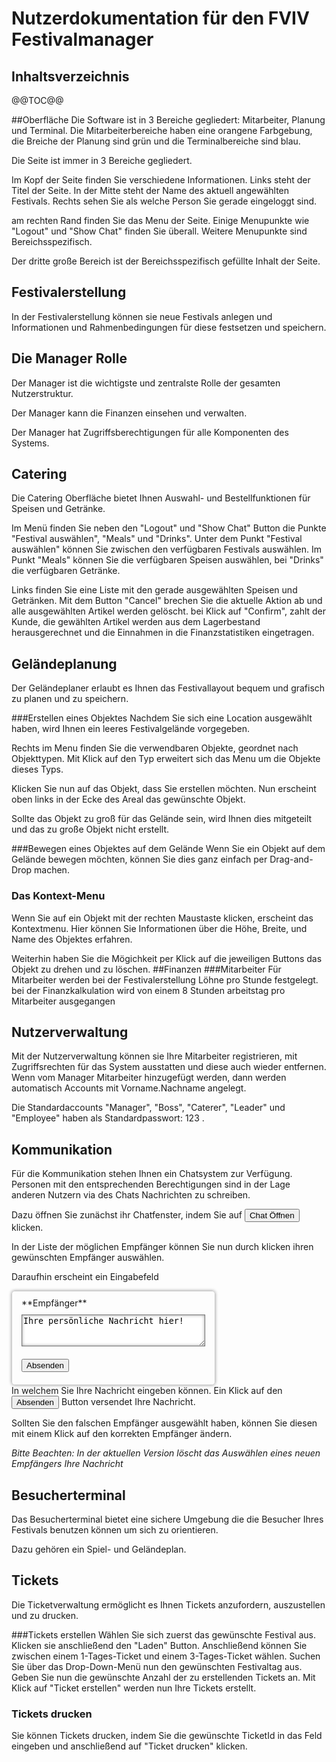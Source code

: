 # Nutzerdokumentation für den FVIV Festivalmanager

## Inhaltsverzeichnis

@@TOC@@

##Oberfläche
Die Software ist in 3 Bereiche gegliedert: Mitarbeiter, Planung und Terminal. Die Mitarbeiterbereiche haben eine orangene Farbgebung, die Breiche der Planung sind grün und die Terminalbereiche sind blau. 

Die Seite ist immer in 3 Bereiche gegliedert. 

Im Kopf der Seite finden Sie verschiedene Informationen. Links steht der Titel der Seite. In der Mitte steht der Name des aktuell angewählten Festivals. Rechts sehen Sie als welche Person Sie gerade eingeloggt sind. 

am rechten Rand finden Sie das Menu der Seite. Einige Menupunkte wie "Logout" und "Show Chat" finden Sie überall. Weitere Menupunkte sind Bereichsspezifisch. 

Der dritte große Bereich ist der Bereichsspezifisch gefüllte Inhalt der Seite. 

## Festivalerstellung
In der Festivalerstellung können sie neue Festivals anlegen und Informationen und Rahmenbedingungen für diese festsetzen und speichern.
## Die Manager Rolle
Der Manager ist die wichtigste und zentralste Rolle der gesamten Nutzerstruktur.

Der Manager kann die Finanzen einsehen und verwalten.

Der Manager hat Zugriffsberechtigungen für alle Komponenten des Systems.
## Catering
Die Catering Oberfläche bietet Ihnen Auswahl- und Bestellfunktionen für Speisen und Getränke.

Im Menü finden Sie neben den "Logout" und "Show Chat" Button die Punkte "Festival auswählen", "Meals" und "Drinks".
Unter dem Punkt "Festival auswählen" können Sie zwischen den verfügbaren Festivals auswählen. Im Punkt "Meals" können Sie die verfügbaren Speisen auswählen, bei "Drinks" die verfügbaren Getränke.

Links finden Sie eine Liste mit den gerade ausgewählten Speisen und Getränken. Mit dem Button "Cancel" brechen Sie die aktuelle Aktion ab und alle ausgewählten Artikel werden gelöscht. bei Klick auf "Confirm", zahlt der Kunde, die gewählten Artikel werden aus dem Lagerbestand herausgerechnet und die Einnahmen in die Finanzstatistiken eingetragen. 
  
## Geländeplanung
Der Geländeplaner erlaubt es Ihnen das Festivallayout bequem und grafisch zu planen und zu speichern.

###Erstellen eines Objektes
Nachdem Sie sich eine Location ausgewählt haben, wird Ihnen ein leeres Festivalgelände vorgegeben. 

Rechts im Menu finden Sie die verwendbaren Objekte, geordnet nach Objekttypen. Mit Klick auf den Typ erweitert sich das Menu um die Objekte dieses Typs.

Klicken Sie nun auf das Objekt, dass Sie erstellen möchten. Nun erscheint oben links in der Ecke des Areal das gewünschte Objekt. 

Sollte das Objekt zu groß für das Gelände sein, wird Ihnen dies mitgeteilt und das zu große Objekt nicht erstellt. 

###Bewegen eines Objektes auf dem Gelände
Wenn Sie ein Objekt auf dem Gelände bewegen möchten, können Sie dies ganz einfach per Drag-and-Drop machen. 

### Das Kontext-Menu
Wenn Sie auf ein Objekt mit der rechten Maustaste klicken, erscheint das Kontextmenu. Hier können Sie Informationen über die Höhe, Breite, und Name des Objektes erfahren. 

Weiterhin haben Sie die Mögichkeit per Klick auf die jeweiligen Buttons das Objekt zu drehen und zu löschen.
##Finanzen
###Mitarbeiter
 Für Mitarbeiter werden bei der Festivalerstellung Löhne pro Stunde festgelegt. bei der Finanzkalkulation wird von einem 8 Stunden arbeitstag pro Mitarbeiter ausgegangen
## Nutzerverwaltung
Mit der Nutzerverwaltung können sie Ihre Mitarbeiter registrieren, mit Zugriffsrechten für das System ausstatten und diese auch wieder entfernen.
Wenn vom Manager Mitarbeiter hinzugefügt werden, dann werden automatisch Accounts mit Vorname.Nachname angelegt.

Die Standardaccounts "Manager", "Boss", "Caterer", "Leader" und "Employee" haben als Standardpasswort: 123 .
## Kommunikation
Für die Kommunikation stehen Ihnen ein Chatsystem zur Verfügung. Personen mit den entsprechenden Berechtigungen sind in der Lage anderen Nutzern via des Chats Nachrichten zu schreiben.

Dazu öffnen Sie zunächst ihr Chatfenster, indem Sie auf <button>Chat Öffnen</button> klicken.

In der Liste der möglichen Empfänger können Sie nun durch klicken ihren gewünschten Empfänger auswählen.

Daraufhin erscheint ein Eingabefeld
<div style="border:1px solid #CCCCCC;border-radius:5px;box-shadow:0 0 5px #999999;padding:10px 15px;float:left;"><div>**Empfänger**</div><textarea style="box-shadow:0 0 5px #999999 inset;margin:10px 0" rows=3 cols=34>Ihre persönliche Nachricht hier!</textarea><button style="display:block;margin:10px 0;">Absenden</button>
</div>
<div style="clear:both;"></div>
In welchem Sie Ihre Nachricht eingeben können. Ein Klick auf den <button>Absenden</button> Button versendet Ihre Nachricht.

Sollten Sie den falschen Empfänger ausgewählt haben, können Sie diesen mit einem Klick auf den korrekten Empfänger ändern.

*Bitte Beachten: In der aktuellen Version löscht das Auswählen eines neuen Empfängers Ihre Nachricht*

## Besucherterminal
Das Besucherterminal bietet eine sichere Umgebung die die Besucher Ihres Festivals benutzen können um sich zu orientieren.

Dazu gehören ein Spiel- und Geländeplan.
## Tickets
Die Ticketverwaltung ermöglicht es Ihnen Tickets anzufordern, auszustellen und zu drucken.

###Tickets erstellen
Wählen Sie sich zuerst das gewünschte Festival aus. Klicken sie anschließend den "Laden" Button. 
Anschließend können Sie zwischen einem 1-Tages-Ticket und einem 3-Tages-Ticket wählen. Suchen Sie über das Drop-Down-Menü nun den gewünschten Festivaltag aus. Geben Sie nun die gewünschte Anzahl der zu erstellenden Tickets an. Mit Klick auf "Ticket erstellen" werden nun Ihre Tickets erstellt. 

### Tickets drucken
Sie können Tickets drucken, indem Sie die gewünschte TicketId in das Feld eingeben und anschließend auf "Ticket drucken" klicken.  

